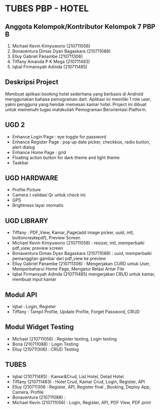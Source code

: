 # TUBES PBP - HOTEL
## Anggota Kelompok/Kontributor Kelompok 7 PBP B
1. Michael Kevin Kimyuwono (210711056)
2. Bonaventura Dimas Dyan Bagaskara (210711088) 
3. Elluy Gabriel Panambe (210711306) 
4. Tiffany Amanda P K Mega (210711483)
5. Iqbal Firmansyah Adinda (210711485) 

## Deskripsi Project
Membuat aplikasi booking hotel sederhana yang berbasis di Android menggunakan bahasa pemograman dart. Aplikasi ini memiliki 1 role user, yakni pengguna yang hendak memesan kamar hotel. Project ini dibuat untuk memenuhi tugas matakuliah Pemograman Berorientasi Platform.

## UGD 2
- Enhance Login Page : eye toggle for password
- Enhance Register Page : pop up date picker, checkbox, radio button, alert dialog
- Enhance Home Page : grid
- Floating action button for dark theme and light theme
- Taskbar

## UGD HARDWARE
- Profile Picture
- Camera ( validasi Qr untuk check in)
- GPS
- Brightness layar otomatis

## UGD LIBRARY
- Tiffany : PDF_View, Kamar_Page(add image picker, uuid, intl, buttoncreatepdf), Preview Screen
- Michael Kevin Kimyuwono (210711056) : resizer, intl, memperbaiki pdf_view, preview screen
- Bonaventura Dimas Dyan Bagaskara (210711088) : uuid, memperbaiki pemanggilan gambar dari pdf_view ke preview
- Elluy Gabriel Panambe (210711306) : Mengerjakan CURD untuk User, Memperbaharui Home Page, Mengatur Relasi Antar File
- Iqbal Firmansyah Adinda (210711485) mengerjakan CRUD untuk kamar, membuat input kamar

## Modul API
- Iqbal : Login, Register
- Tiffany : Tampil Profile, Update Profile, Forget Password, CRUD

## Modul  Widget Testing
- Michael (210711056) : Register testing, Login testing
- Bona (210711088) : Login Testing
- Elluy (210711306) : CRUD Testing

## TUBES
- Iqbal (210711485) : Kamar&Crud, List Hotel, Detail Hotel
- Tiffany (210711483) : Hotel Crud, Kamar Crud, Login, Register, API
- Elluy (210711306 : Register, API, Register final , Booking, Deploy App, Camera, Profile
- Bonaventura (210711088) : 
- Michael Kevin (210711056) : Login, Register, API, PDF View, PDF print 
